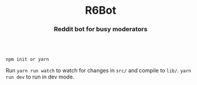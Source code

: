 <div align="center">
  <h1>R6Bot</h1>
  <h3>Reddit bot for busy moderators</h3>
  </br>
  </br>
</div>  
  
```  
npm init or yarn  
```  
  
Run `yarn run watch` to watch for changes in `src/` and compile to `lib/`. `yarn run dev` to run in dev mode.
